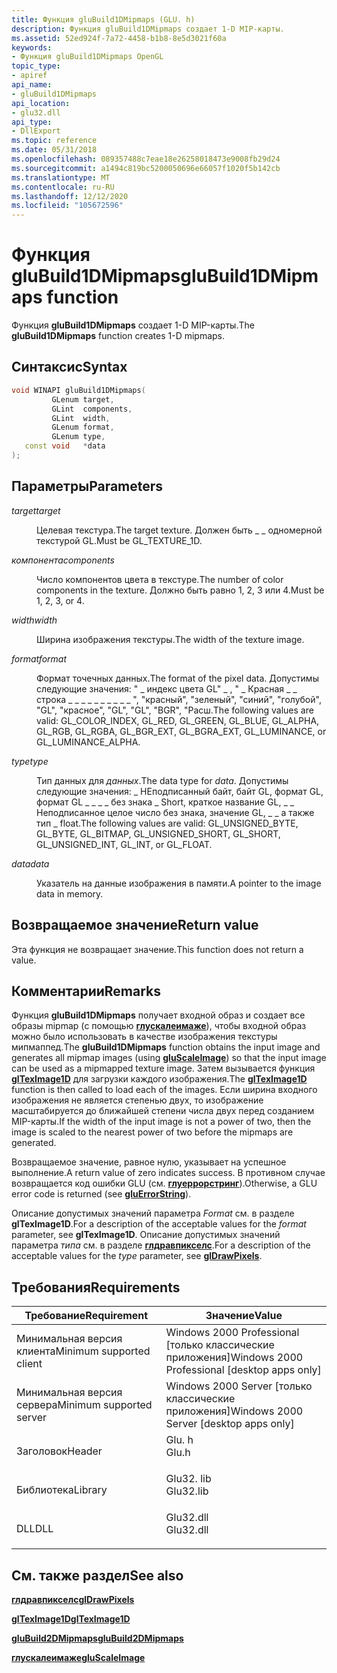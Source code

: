```yaml
---
title: Функция gluBuild1DMipmaps (GLU. h)
description: Функция gluBuild1DMipmaps создает 1-D MIP-карты.
ms.assetid: 52ed924f-7a72-4458-b1b8-8e5d3021f60a
keywords:
- Функция gluBuild1DMipmaps OpenGL
topic_type:
- apiref
api_name:
- gluBuild1DMipmaps
api_location:
- glu32.dll
api_type:
- DllExport
ms.topic: reference
ms.date: 05/31/2018
ms.openlocfilehash: 089357488c7eae18e26258018473e9008fb29d24
ms.sourcegitcommit: a1494c819bc5200050696e66057f1020f5b142cb
ms.translationtype: MT
ms.contentlocale: ru-RU
ms.lasthandoff: 12/12/2020
ms.locfileid: "105672596"
---
```

# <a name="glubuild1dmipmaps-function"></a><span data-ttu-id="2b267-104">Функция gluBuild1DMipmaps</span><span class="sxs-lookup"><span data-stu-id="2b267-104">gluBuild1DMipmaps function</span></span>

<span data-ttu-id="2b267-105">Функция **gluBuild1DMipmaps** создает 1-D MIP-карты.</span><span class="sxs-lookup"><span data-stu-id="2b267-105">The **gluBuild1DMipmaps** function creates 1-D mipmaps.</span></span>

## <a name="syntax"></a><span data-ttu-id="2b267-106">Синтаксис</span><span class="sxs-lookup"><span data-stu-id="2b267-106">Syntax</span></span>


```C++
void WINAPI gluBuild1DMipmaps(
         GLenum target,
         GLint  components,
         GLint  width,
         GLenum format,
         GLenum type,
   const void   *data
);
```



## <a name="parameters"></a><span data-ttu-id="2b267-107">Параметры</span><span class="sxs-lookup"><span data-stu-id="2b267-107">Parameters</span></span>

<dl> <dt>

<span data-ttu-id="2b267-108">*target*</span><span class="sxs-lookup"><span data-stu-id="2b267-108">*target*</span></span> 
</dt> <dd>

<span data-ttu-id="2b267-109">Целевая текстура.</span><span class="sxs-lookup"><span data-stu-id="2b267-109">The target texture.</span></span> <span data-ttu-id="2b267-110">Должен быть \_ \_ одномерной текстурой GL.</span><span class="sxs-lookup"><span data-stu-id="2b267-110">Must be GL\_TEXTURE\_1D.</span></span>

</dd> <dt>

<span data-ttu-id="2b267-111">*компонента*</span><span class="sxs-lookup"><span data-stu-id="2b267-111">*components*</span></span> 
</dt> <dd>

<span data-ttu-id="2b267-112">Число компонентов цвета в текстуре.</span><span class="sxs-lookup"><span data-stu-id="2b267-112">The number of color components in the texture.</span></span> <span data-ttu-id="2b267-113">Должно быть равно 1, 2, 3 или 4.</span><span class="sxs-lookup"><span data-stu-id="2b267-113">Must be 1, 2, 3, or 4.</span></span>

</dd> <dt>

<span data-ttu-id="2b267-114">*width*</span><span class="sxs-lookup"><span data-stu-id="2b267-114">*width*</span></span> 
</dt> <dd>

<span data-ttu-id="2b267-115">Ширина изображения текстуры.</span><span class="sxs-lookup"><span data-stu-id="2b267-115">The width of the texture image.</span></span>

</dd> <dt>

<span data-ttu-id="2b267-116">*format*</span><span class="sxs-lookup"><span data-stu-id="2b267-116">*format*</span></span> 
</dt> <dd>

<span data-ttu-id="2b267-117">Формат точечных данных.</span><span class="sxs-lookup"><span data-stu-id="2b267-117">The format of the pixel data.</span></span> <span data-ttu-id="2b267-118">Допустимы следующие значения: " \_ индекс цвета GL" \_ , " \_ Красная \_ \_ строка \_ \_ \_ \_ \_ \_ \_ \_ \_ \_ ", "красный", "зеленый", "синий", "голубой", "GL", "красное", "GL", "GL", "BGR", "Расш.</span><span class="sxs-lookup"><span data-stu-id="2b267-118">The following values are valid: GL\_COLOR\_INDEX, GL\_RED, GL\_GREEN, GL\_BLUE, GL\_ALPHA, GL\_RGB, GL\_RGBA, GL\_BGR\_EXT, GL\_BGRA\_EXT, GL\_LUMINANCE, or GL\_LUMINANCE\_ALPHA.</span></span>

</dd> <dt>

<span data-ttu-id="2b267-119">*type*</span><span class="sxs-lookup"><span data-stu-id="2b267-119">*type*</span></span> 
</dt> <dd>

<span data-ttu-id="2b267-120">Тип данных для *данных*.</span><span class="sxs-lookup"><span data-stu-id="2b267-120">The data type for *data*.</span></span> <span data-ttu-id="2b267-121">Допустимы следующие значения: \_ НЕподписанный байт, байт GL, формат GL, формат GL \_ \_ \_ \_ без знака \_ Short, краткое название GL, \_ \_ Неподписанное целое число без знака, значение GL, \_ \_ а также тип \_ float.</span><span class="sxs-lookup"><span data-stu-id="2b267-121">The following values are valid: GL\_UNSIGNED\_BYTE, GL\_BYTE, GL\_BITMAP, GL\_UNSIGNED\_SHORT, GL\_SHORT, GL\_UNSIGNED\_INT, GL\_INT, or GL\_FLOAT.</span></span>

</dd> <dt>

<span data-ttu-id="2b267-122">*data*</span><span class="sxs-lookup"><span data-stu-id="2b267-122">*data*</span></span> 
</dt> <dd>

<span data-ttu-id="2b267-123">Указатель на данные изображения в памяти.</span><span class="sxs-lookup"><span data-stu-id="2b267-123">A pointer to the image data in memory.</span></span>

</dd> </dl>

## <a name="return-value"></a><span data-ttu-id="2b267-124">Возвращаемое значение</span><span class="sxs-lookup"><span data-stu-id="2b267-124">Return value</span></span>

<span data-ttu-id="2b267-125">Эта функция не возвращает значение.</span><span class="sxs-lookup"><span data-stu-id="2b267-125">This function does not return a value.</span></span>

## <a name="remarks"></a><span data-ttu-id="2b267-126">Комментарии</span><span class="sxs-lookup"><span data-stu-id="2b267-126">Remarks</span></span>

<span data-ttu-id="2b267-127">Функция **gluBuild1DMipmaps** получает входной образ и создает все образы mipmap (с помощью [**глускалеимаже**](gluscaleimage.md)), чтобы входной образ можно было использовать в качестве изображения текстуры мипмаппед.</span><span class="sxs-lookup"><span data-stu-id="2b267-127">The **gluBuild1DMipmaps** function obtains the input image and generates all mipmap images (using [**gluScaleImage**](gluscaleimage.md)) so that the input image can be used as a mipmapped texture image.</span></span> <span data-ttu-id="2b267-128">Затем вызывается функция [**glTexImage1D**](glteximage1d.md) для загрузки каждого изображения.</span><span class="sxs-lookup"><span data-stu-id="2b267-128">The [**glTexImage1D**](glteximage1d.md) function is then called to load each of the images.</span></span> <span data-ttu-id="2b267-129">Если ширина входного изображения не является степенью двух, то изображение масштабируется до ближайшей степени числа двух перед созданием MIP-карты.</span><span class="sxs-lookup"><span data-stu-id="2b267-129">If the width of the input image is not a power of two, then the image is scaled to the nearest power of two before the mipmaps are generated.</span></span>

<span data-ttu-id="2b267-130">Возвращаемое значение, равное нулю, указывает на успешное выполнение.</span><span class="sxs-lookup"><span data-stu-id="2b267-130">A return value of zero indicates success.</span></span> <span data-ttu-id="2b267-131">В противном случае возвращается код ошибки GLU (см. [**глуеррорстринг**](gluerrorstring.md)).</span><span class="sxs-lookup"><span data-stu-id="2b267-131">Otherwise, a GLU error code is returned (see [**gluErrorString**](gluerrorstring.md)).</span></span>

<span data-ttu-id="2b267-132">Описание допустимых значений параметра *Format* см. в разделе **glTexImage1D**.</span><span class="sxs-lookup"><span data-stu-id="2b267-132">For a description of the acceptable values for the *format* parameter, see **glTexImage1D**.</span></span> <span data-ttu-id="2b267-133">Описание допустимых значений параметра *типа* см. в разделе [**глдравпикселс**](gldrawpixels.md).</span><span class="sxs-lookup"><span data-stu-id="2b267-133">For a description of the acceptable values for the *type* parameter, see [**glDrawPixels**](gldrawpixels.md).</span></span>

## <a name="requirements"></a><span data-ttu-id="2b267-134">Требования</span><span class="sxs-lookup"><span data-stu-id="2b267-134">Requirements</span></span>



| <span data-ttu-id="2b267-135">Требование</span><span class="sxs-lookup"><span data-stu-id="2b267-135">Requirement</span></span> | <span data-ttu-id="2b267-136">Значение</span><span class="sxs-lookup"><span data-stu-id="2b267-136">Value</span></span> |
|-------------------------------------|--------------------------------------------------------------------------------------|
| <span data-ttu-id="2b267-137">Минимальная версия клиента</span><span class="sxs-lookup"><span data-stu-id="2b267-137">Minimum supported client</span></span><br/> | <span data-ttu-id="2b267-138">Windows 2000 Professional \[только классические приложения\]</span><span class="sxs-lookup"><span data-stu-id="2b267-138">Windows 2000 Professional \[desktop apps only\]</span></span><br/>                           |
| <span data-ttu-id="2b267-139">Минимальная версия сервера</span><span class="sxs-lookup"><span data-stu-id="2b267-139">Minimum supported server</span></span><br/> | <span data-ttu-id="2b267-140">Windows 2000 Server \[только классические приложения\]</span><span class="sxs-lookup"><span data-stu-id="2b267-140">Windows 2000 Server \[desktop apps only\]</span></span><br/>                                 |
| <span data-ttu-id="2b267-141">Заголовок</span><span class="sxs-lookup"><span data-stu-id="2b267-141">Header</span></span><br/>                   | <dl> <span data-ttu-id="2b267-142"><dt>Glu. h</dt></span><span class="sxs-lookup"><span data-stu-id="2b267-142"><dt>Glu.h</dt></span></span> </dl>     |
| <span data-ttu-id="2b267-143">Библиотека</span><span class="sxs-lookup"><span data-stu-id="2b267-143">Library</span></span><br/>                  | <dl> <span data-ttu-id="2b267-144"><dt>Glu32. lib</dt></span><span class="sxs-lookup"><span data-stu-id="2b267-144"><dt>Glu32.lib</dt></span></span> </dl> |
| <span data-ttu-id="2b267-145">DLL</span><span class="sxs-lookup"><span data-stu-id="2b267-145">DLL</span></span><br/>                      | <dl> <span data-ttu-id="2b267-146"><dt>Glu32.dll</dt></span><span class="sxs-lookup"><span data-stu-id="2b267-146"><dt>Glu32.dll</dt></span></span> </dl> |



## <a name="see-also"></a><span data-ttu-id="2b267-147">См. также раздел</span><span class="sxs-lookup"><span data-stu-id="2b267-147">See also</span></span>

<dl> <dt>

[<span data-ttu-id="2b267-148">**глдравпикселс**</span><span class="sxs-lookup"><span data-stu-id="2b267-148">**glDrawPixels**</span></span>](gldrawpixels.md)
</dt> <dt>

[<span data-ttu-id="2b267-149">**glTexImage1D**</span><span class="sxs-lookup"><span data-stu-id="2b267-149">**glTexImage1D**</span></span>](glteximage1d.md)
</dt> <dt>

[<span data-ttu-id="2b267-150">**gluBuild2DMipmaps**</span><span class="sxs-lookup"><span data-stu-id="2b267-150">**gluBuild2DMipmaps**</span></span>](glubuild2dmipmaps.md)
</dt> <dt>

[<span data-ttu-id="2b267-151">**глускалеимаже**</span><span class="sxs-lookup"><span data-stu-id="2b267-151">**gluScaleImage**</span></span>](gluscaleimage.md)
</dt> </dl>

 

 





